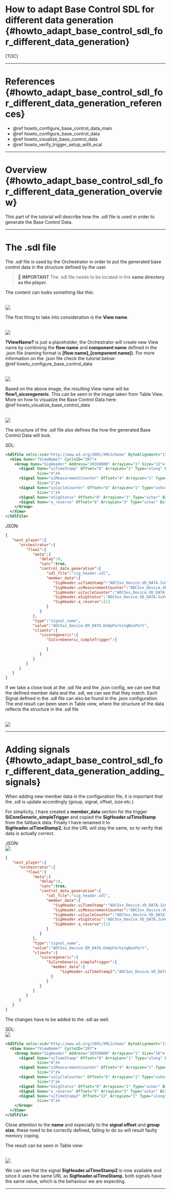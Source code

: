How to adapt Base Control SDL for different data generation {#howto_adapt_base_control_sdl_for_different_data_generation}
=====

[TOC]

---

# References {#howto_adapt_base_control_sdl_for_different_data_generation_references}

* @ref howto_configure_base_control_data_main
* @ref howto_configure_base_control_data
* @ref howto_visualize_base_control_data
* @ref howto_verify_trigger_setup_with_ecal

---

# Overview {#howto_adapt_base_control_sdl_for_different_data_generation_overview}

This part of the tutorial will describe how the .sdl file is used in order to generate the Base Control Data.

---

# The .sdl file

The .sdl file is used by the Orchestrator in order to put the generated base control data in the structure defined by the user.

> 📝 **IMPORTANT** The .sdl file needs to be located in the **same directory as the player**.

The content can looks something like this:

<br><img src="sdl_bcd.png"><br>

The first thing to take into consideration is the **View name**.

<br><img src="sdl_bcd2.png"><br>

**?ViewName?** is just a placeholder, the Orchestrator will create new View name by combining the **flow name** and **component name** defined in the .json file (naming format is **[flow name]_[component name]**).
For more information on the .json file check the tutorial below:  
@ref howto_configure_base_control_data

<br><img src="sdl_bcd3.png"><br>

Based on the above image, the resulting View name will be **flow1_sicoregeneric**.
This can be seen in the image taken from Table View.
More on how to visualize the Base Control Data here:  
@ref howto_visualize_base_control_data

<br><img src="sdl_bcd4.png"><br>

The structure of the .sdl file also defines the how the generated Base Control Data will look.

SDL:
```xml
<SdlFile xmlns:xsd="http://www.w3.org/2001/XMLSchema" ByteAlignment="1" Version="2.0">
  <View Name="?ViewName?" CycleID="207">
    <Group Name="SigHeader" Address="20350000" ArrayLen="1" Size="12">
      <Signal Name="uiTimeStamp" Offset="0" ArrayLen="1" Type="ulong" Bitmask="ffffffff" ByteOrder="little-endian"
              Size="4"/>
      <Signal Name="uiMeasurementCounter" Offset="4" ArrayLen="1" Type="ushort" Bitmask="ffff" ByteOrder="little-endian"
              Size="2"/>
      <Signal Name="uiCycleCounter" Offset="6" ArrayLen="1" Type="ushort" Bitmask="ffff" ByteOrder="little-endian"
              Size="2"/>
      <Signal Name="eSigStatus" Offset="8" ArrayLen="1" Type="uchar" Bitmask="ff" ByteOrder="little-endian" Size="1"/>
      <Signal Name="a_reserve" Offset="9" ArrayLen="3" Type="uchar" Bitmask="ff" ByteOrder="little-endian" Size="1"/>
    </Group>
  </View>
</SdlFile>

```
JSON:
```json
{
   "next_player":{
      "orchestrator":{
         "flow1":{
            "meta":{
               "delay":0,
               "sync":true,
               "control_data_generation":{
                  "sdl_file":"sig_header.sdl",
                  "member_data":{
                     "SigHeader.uiTimeStamp":"ADC5xx_Device.VD_DATA.IuVehDynamicsPort.sSigHeader.uiTimeStamp",
                     "SigHeader.uiMeasurementCounter":"ADC5xx_Device.VD_DATA.IuVehDynamicsPort.sSigHeader.uiMeasurementCounter",
                     "SigHeader.uiCycleCounter":"ADC5xx_Device.VD_DATA.IuVehDynamicsPort.sSigHeader.uiCycleCounter",
					 "SigHeader.eSigStatus":"ADC5xx_Device.VD_DATA.IuVehDynamicsPort.sSigHeader.eSigStatus",
					 "SigHeader.a_reserve":[1]
                  }
               }
            },
            "type":"signal_name",
            "value":"ADC5xx_Device.EM_DATA.EmApParkingBoxPort",
            "clients":{
               "sicoregeneric":{
                  "SiCoreGeneric_simpleTrigger":{
				  
                  }
               }
            }
         }
      }
   }
}
```

If we take a close look at the .sdl file and the .json config, we can see that the defined member data and the .sdl, we can see that they match. Each Signal defined in the .sdl file can also be found in the .json configuration.
The end result can been seen in Table view, where the structure of the data reflects the structure in the .sdl file

<br><img src="visualize_bcd_backend_config9.png"><br>

---

# Adding signals {#howto_adapt_base_control_sdl_for_different_data_generation_adding_signals}

When adding new member data in the configuration file, it is important that the .sdl is update accordingly (group, signal, offset, size etc.)

For simplicity, I have created a **member_data** section for the trigger **SiCoreGeneric_simpleTrigger** and copied the **SigHeader.uiTimeStamp** from the fallback data. Finally I have renamed it to **SigHeader.uiTimeStamp2**, but the URL will stay the same, so to verify that data is actually correct.

JSON:
<br><img src="sdl_bcd_extra2.png"><br>

```json
{
   "next_player":{
      "orchestrator":{
         "flow1":{
            "meta":{
               "delay":0,
               "sync":true,
               "control_data_generation":{
                  "sdl_file":"sig_header.sdl",
                  "member_data":{
                     "SigHeader.uiTimeStamp":"ADC5xx_Device.VD_DATA.IuVehDynamicsPort.sSigHeader.uiTimeStamp",
                     "SigHeader.uiMeasurementCounter":"ADC5xx_Device.VD_DATA.IuVehDynamicsPort.sSigHeader.uiMeasurementCounter",
                     "SigHeader.uiCycleCounter":"ADC5xx_Device.VD_DATA.IuVehDynamicsPort.sSigHeader.uiCycleCounter",
					 "SigHeader.eSigStatus":"ADC5xx_Device.VD_DATA.IuVehDynamicsPort.sSigHeader.eSigStatus",
					 "SigHeader.a_reserve":[1]
                  }
               }
            },
            "type":"signal_name",
            "value":"ADC5xx_Device.EM_DATA.EmApParkingBoxPort",
            "clients":{
               "sicoregeneric":{
                  "SiCoreGeneric_simpleTrigger":{
					"member_data":{
						"SigHeader.uiTimeStamp2":"ADC5xx_Device.VD_DATA.IuVehDynamicsPort.sSigHeader.uiTimeStamp"
					}	
                  }
               }
            }
         }
      }
   }
}
```

The changes have to be added to the .sdl as well.

SDL:
<br><img src="sdl_bcd_extra3.png"><br>

```xml
<SdlFile xmlns:xsd="http://www.w3.org/2001/XMLSchema" ByteAlignment="1" Version="2.0">
  <View Name="?ViewName?" CycleID="207">
    <Group Name="SigHeader" Address="20350000" ArrayLen="1" Size="16">
      <Signal Name="uiTimeStamp" Offset="0" ArrayLen="1" Type="ulong" Bitmask="ffffffff" ByteOrder="little-endian"
              Size="4"/>
      <Signal Name="uiMeasurementCounter" Offset="4" ArrayLen="1" Type="ushort" Bitmask="ffff" ByteOrder="little-endian"
              Size="2"/>
      <Signal Name="uiCycleCounter" Offset="6" ArrayLen="1" Type="ushort" Bitmask="ffff" ByteOrder="little-endian"
              Size="2"/>
      <Signal Name="eSigStatus" Offset="8" ArrayLen="1" Type="uchar" Bitmask="ff" ByteOrder="little-endian" Size="1"/>
      <Signal Name="a_reserve" Offset="9" ArrayLen="3" Type="uchar" Bitmask="ff" ByteOrder="little-endian" Size="1"/>
	  <Signal Name="uiTimeStamp2" Offset="12" ArrayLen="1" Type="ulong" Bitmask="ffffffff" ByteOrder="little-endian"
              Size="4"/>
    </Group>
  </View>
</SdlFile>
```

Close attention to the **name** and especially to the **signal offset** and **group size**, these need to be correctly defined, failing to do so will result faulty memory coping. 

The result can be seen in Table view:

<br><img src="sdl_bcd_extra.png"><br>

We can see that the signal **SigHeader.uiTimeStamp2** is now available and since it uses the same URL as **SigHeader.uiTimeStamp**, both signals have the same value, which is the behaviour we are expecting.

---